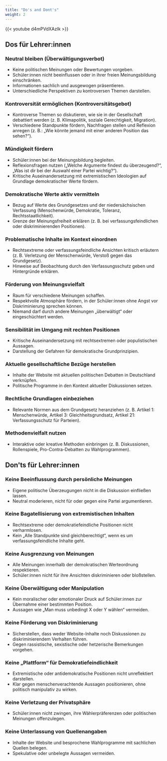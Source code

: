 ```yaml
---
title: "Do's and Dont's"
weight: 2
---
```


{{< youtube d4mPVdXAzIk >}}

## Dos für Lehrer:innen

### Neutral bleiben (Überwältigungsverbot)

- Keine politischen Meinungen oder Bewertungen vorgeben.
- Schüler:innen nicht beeinflussen oder in ihrer freien Meinungsbildung einschränken.
- Informationen sachlich und ausgewogen präsentieren.
- Unterschiedliche Perspektiven zu kontroversen Themen darstellen.

### Kontroversität ermöglichen (Kontroversitätsgebot)

- Kontroverse Themen so diskutieren, wie sie in der Gesellschaft debattiert werden (z. B. Klimapolitik, soziale Gerechtigkeit, Migration).
- Verschiedene Standpunkte fördern, Nachfragen stellen und Reflexion anregen (z. B.: „Wie könnte jemand mit einer anderen Position das sehen?“).

### Mündigkeit fördern

- Schüler:innen bei der Meinungsbildung begleiten.
- Reflexionsfragen nutzen („Welche Argumente findest du überzeugend?“, „Was ist dir bei der Auswahl einer Partei wichtig?“).
- Kritische Auseinandersetzung mit extremistischen Ideologien auf Grundlage demokratischer Werte fördern.

### Demokratische Werte aktiv vermitteln

- Bezug auf Werte des Grundgesetzes und der niedersächsischen Verfassung (Menschenwürde, Demokratie, Toleranz, Rechtsstaatlichkeit).
- Grenze der Meinungsfreiheit erklären (z. B. bei verfassungsfeindlichen oder diskriminierenden Positionen).

### Problematische Inhalte im Kontext einordnen

- Rechtsextreme oder verfassungsfeindliche Ansichten kritisch erläutern (z. B. Verletzung der Menschenwürde, Verstoß gegen das Grundgesetz).
- Hinweise auf Beobachtung durch den Verfassungsschutz geben und Hintergründe erklären.

### Förderung von Meinungsvielfalt

- Raum für verschiedene Meinungen schaffen.
- Respektvolle Atmosphäre fördern, in der Schüler:innen ohne Angst vor Diskriminierung sprechen können.
- Niemand darf durch andere Meinungen „überwältigt“ oder eingeschüchtert werden.

### Sensibilität im Umgang mit rechten Positionen

- Kritische Auseinandersetzung mit rechtsextremen oder populistischen Aussagen.
- Darstellung der Gefahren für demokratische Grundprinzipien.

### Aktuelle gesellschaftliche Bezüge herstellen

- Inhalte der Website mit aktuellen politischen Debatten in Deutschland verknüpfen.
- Politische Programme in den Kontext aktueller Diskussionen setzen.

### Rechtliche Grundlagen einbeziehen

- Relevante Normen aus dem Grundgesetz heranziehen (z. B. Artikel 1: Menschenwürde, Artikel 3: Gleichheitsgrundsatz, Artikel 21: Verfassungsschutz für Parteien).

### Methodenvielfalt nutzen

- Interaktive oder kreative Methoden einbringen (z. B. Diskussionen, Rollenspiele, Pro-Contra-Debatten zu Wahlprogrammen).

## Don'ts für Lehrer:innen

### Keine Beeinflussung durch persönliche Meinungen

- Eigene politische Überzeugungen nicht in die Diskussion einfließen lassen.
- Neutral moderieren, nicht für oder gegen eine Partei argumentieren.

### Keine Bagatellisierung von extremistischen Inhalten

- Rechtsextreme oder demokratiefeindliche Positionen nicht verharmlosen.
- Kein „Alle Standpunkte sind gleichberechtigt“, wenn es um verfassungsfeindliche Inhalte geht.

### Keine Ausgrenzung von Meinungen

- Alle Meinungen innerhalb der demokratischen Werteordnung respektieren.
- Schüler:innen nicht für ihre Ansichten diskriminieren oder bloßstellen.

### Keine Überwältigung oder Manipulation

- Kein moralischer oder emotionaler Druck auf Schüler:innen zur Übernahme einer bestimmten Position.
- Aussagen wie „Man muss unbedingt X oder Y wählen“ vermeiden.

### Keine Förderung von Diskriminierung

- Sicherstellen, dass weder Website-Inhalte noch Diskussionen zu diskriminierendem Verhalten führen.
- Gegen rassistische, sexistische oder hetzerische Bemerkungen vorgehen.

### Keine „Plattform“ für Demokratiefeindlichkeit

- Extremistische oder antidemokratische Positionen nicht unreflektiert darstellen.
- Klar gegen menschenverachtende Aussagen positionieren, ohne politisch manipulativ zu wirken.

### Keine Verletzung der Privatsphäre

- Schüler:innen nicht zwingen, ihre Wählerpräferenzen oder politischen Meinungen offenzulegen.

### Keine Unterlassung von Quellenangaben

- Inhalte der Website und besprochene Wahlprogramme mit sachlichen Quellen belegen.
- Spekulative oder unbelegte Aussagen vermeiden.